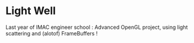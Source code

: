 Light Well
============

Last year of IMAC engineer school : Advanced OpenGL project, using light scattering and (alotof) FrameBuffers !
